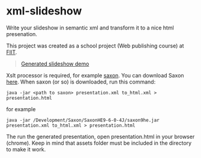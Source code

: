 xml-slideshow
=============

Write your slideshow in semantic xml and transform it to a nice html presenation.

This project was created as a school project (Web publishing course) at [FIIT](http://fiit.stuba.sk).

> [Generated slideshow demo](http://patrikgallik.sk/fiit/xml-slideshow/)

Xslt processor is required, for example [saxon](http://saxon.sourceforge.net/). You can download Saxon [here](http://sourceforge.net/projects/saxon/). When saxon (or so) is downloaded, run this command:

```
java -jar <path to saxon> presentation.xml to_html.xml > presentation.html
```

for example

```
java -jar /Development/Saxon/SaxonHE9-6-0-4J/saxon9he.jar presentation.xml to_html.xml > presentation.html
```

The run the generated presentation, open presentation.html in your browser (chrome). Keep in mind that assets folder must be included in the directory to make it work.